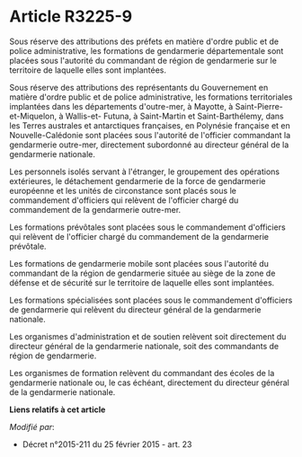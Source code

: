 # Article R3225-9

Sous réserve des attributions des préfets en matière d'ordre public et de police administrative, les formations de
gendarmerie départementale sont placées sous l'autorité du commandant de région de gendarmerie sur le territoire de laquelle
elles sont implantées. 

Sous réserve des attributions des représentants du Gouvernement en matière d'ordre public et de police administrative, les
formations territoriales implantées dans les départements d'outre-mer, à Mayotte, à Saint-Pierre-et-Miquelon, à Wallis-et-
Futuna, à Saint-Martin et Saint-Barthélemy, dans les Terres australes et antarctiques françaises, en Polynésie française et
en Nouvelle-Calédonie sont placées sous l'autorité de l'officier commandant la gendarmerie outre-mer, directement subordonné
au directeur général de la gendarmerie nationale. 

Les personnels isolés servant à l'étranger, le groupement des opérations extérieures, le détachement gendarmerie de la force
de gendarmerie européenne et les unités de circonstance sont placés sous le commandement d'officiers qui relèvent de
l'officier chargé du commandement de la gendarmerie outre-mer. 

Les formations prévôtales sont placées sous le commandement d'officiers qui relèvent de l'officier chargé du commandement de
la gendarmerie prévôtale. 

Les formations de gendarmerie mobile sont placées sous l'autorité du commandant de la région de gendarmerie située au siège
de la  zone de défense et de sécurité sur le territoire de laquelle elles sont implantées. 

Les formations spécialisées sont placées sous le commandement d'officiers de gendarmerie qui relèvent du directeur général de
la gendarmerie nationale. 

Les organismes d'administration et de soutien relèvent soit directement du directeur général de la gendarmerie nationale,
soit des commandants de région de gendarmerie. 

Les organismes de formation relèvent du commandant des écoles de la gendarmerie nationale ou, le cas échéant, directement du
directeur général de la gendarmerie nationale.

**Liens relatifs à cet article**

_Modifié par_:

  - Décret n°2015-211 du 25 février 2015 - art. 23
